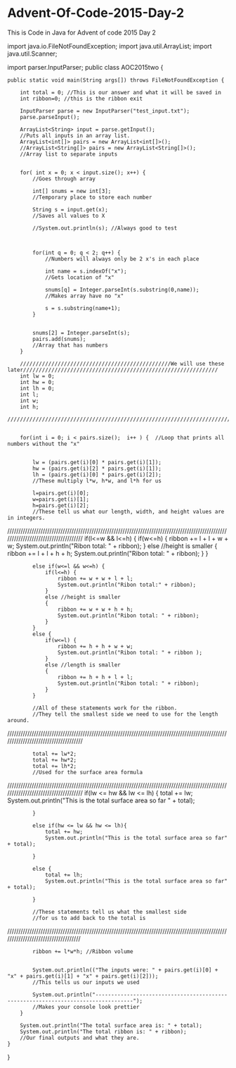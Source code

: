 # Advent-Of-Code-2015-Day-2
This is Code in Java for Advent of code 2015 Day 2

import java.io.FileNotFoundException;
import java.util.ArrayList;
import java.util.Scanner;

import parser.InputParser;
public class AOC2015two {



	public static void main(String args[]) throws FileNotFoundException {

		int total = 0; //This is our answer and what it will be saved in
		int ribbon=0; //this is the ribbon exit

		InputParser parse = new InputParser("test_input.txt");
		parse.parseInput();

		ArrayList<String> input = parse.getInput(); 
		//Puts all inputs in an array list.
		ArrayList<int[]> pairs = new ArrayList<int[]>(); 
		//ArrayList<String[]> pairs = new ArrayList<String[]>(); 
		//Array list to separate inputs


		for( int x = 0; x < input.size(); x++) {
			//Goes through array

			int[] snums = new int[3];
			//Temporary place to store each number

			String s = input.get(x);
			//Saves all values to X

			//System.out.println(s); //Always good to test



			for(int q = 0; q < 2; q++) { 
				//Numbers will always only be 2 x's in each place

				int name = s.indexOf("x");
				//Gets location of "x"

				snums[q] = Integer.parseInt(s.substring(0,name));
				//Makes array have no "x"

				s = s.substring(name+1); 
			}


			snums[2] = Integer.parseInt(s);
			pairs.add(snums);   
			//Array that has numbers
		}

		////////////////////////////////////////////////We will use these later//////////////////////////////////////////////////////////////
		int lw = 0;
		int hw = 0;
		int lh = 0;
		int l;
		int w;
		int h;
		/////////////////////////////////////////////////////////////////////////////////////////////////////////////////////////////////////


		for(int i = 0; i < pairs.size();  i++ ) {  //Loop that prints all numbers without the "x"


			lw = (pairs.get(i)[0] * pairs.get(i)[1]);
			hw = (pairs.get(i)[2] * pairs.get(i)[1]);
			lh = (pairs.get(i)[0] * pairs.get(i)[2]);
			//These multiply l*w, h*w, and l*h for us

			l=pairs.get(i)[0];
			w=pairs.get(i)[1];
			h=pairs.get(i)[2];
			//These tell us what our length, width, and height values are in integers.


/////////////////////////////////////////////////////////////////////////////////////////////////////////////////////////////////////
			if(l<=w && l<=h) {
				if(w<=h) {
					ribbon += l + l + w + w;
					System.out.println("Ribon total: " + ribbon);
				}
				else //height is smaller
				{
					ribbon += l + l + h + h;
					System.out.println("Ribon total: " + ribbon);
				}
			}

			else if(w<=l && w<=h) {
				if(l<=h) {
					ribbon += w + w + l + l;
					System.out.println("Ribon total:" + ribbon);
				}
				else //height is smaller
				{
					ribbon += w + w + h + h;
					System.out.println("Ribon total: " + ribbon);
				}
			}
			else {
				if(w<=l) {
					ribbon += h + h + w + w;
					System.out.println("Ribon total: " + ribbon );
				}
				else //length is smaller
				{
					ribbon += h + h + l + l;
					System.out.println("Ribon total: " + ribbon);
				}
			}
			
			//All of these statements work for the ribbon.
			//They tell the smallest side we need to use for the length around.
/////////////////////////////////////////////////////////////////////////////////////////////////////////////////////////////////////


			total += lw*2;
			total += hw*2;
			total += lh*2;
			//Used for the surface area formula
			
/////////////////////////////////////////////////////////////////////////////////////////////////////////////////////////////////////
			if(lw <= hw && lw <= lh) {
				total += lw;
				System.out.println("This is the total surface area so far " + total);

			}

			else if(hw <= lw && hw <= lh){
				total += hw;
				System.out.println("This is the total surface area so far" + total);

			}

			else {				
				total += lh;
				System.out.println("This is the total surface area so far" + total);

			}
			
			//These statements tell us what the smallest side 
			//for us to add back to the total is
////////////////////////////////////////////////////////////////////////////////////////////////////////////////////////////////////
			
			ribbon += l*w*h; //Ribbon volume 

			
			System.out.println(("The inputs were: " + pairs.get(i)[0] + "x" + pairs.get(i)[1] + "x" + pairs.get(i)[2]));
			//This tells us our inputs we used
			
			System.out.println("----------------------------------------------------------------------------------");
			//Makes your console look prettier
		}
		
		System.out.println("The total surface area is: " + total);
		System.out.println("The total ribbon is: " + ribbon);
		//Our final outputs and what they are.
	}
}
